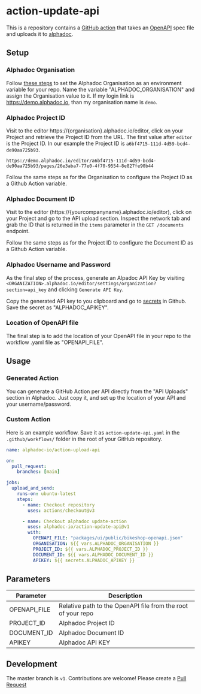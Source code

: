 # action-update-api

This is a repository contains a [GitHub action](https://docs.github.com/en/actions)
that takes an [OpenAPI](https://www.openapis.org) spec file and uploads it
to [alphadoc](https://alphadoc.io).

## Setup

### Alphadoc Organisation

Follow [these steps](https://docs.github.com/en/actions/learn-github-actions/variables#creating-configuration-variables-for-a-repository) to set the Alphadoc Organisation as an environment variable for your repo. Name the variable "ALPHADOC_ORGANISATION" and assign the Organisation value to it. If my login link is https://demo.alphadoc.io, than my organisation name is `demo`.

### Alphadoc Project ID

Visit to the editor https://{organisation}.alphadoc.io/editor, click on your Project and retrieve the Project ID from the URL. The first value after `editor` is the Project ID. In our example the Project ID is `a6bf4715-111d-4d59-bcd4-de90aa725b93`.

```
https://demo.alphadoc.io/editor/a6bf4715-111d-4d59-bcd4-de90aa725b93/pages/26e3aba7-77e0-4f70-9554-8e827fe90b44
```

Follow the same steps as for the Organisation to configure the Project ID as a Github Action variable.

### Alphadoc Document ID

Visit to the editor (https://{yourcompanyname}.alphadoc.io/editor), click on your Project and go to the API upload section. Inspect the network tab and grab the ID that is returned in the `items` parameter in the `GET /documents` endpoint.

Follow the same steps as for the Project ID to configure the Document ID as a Github Action variable.

### Alphadoc Username and Password

As the final step of the process, generate an Alpadoc API Key by visiting
`<ORGANIZATION>.alphadoc.io/editor/settings/organization?section=api_key`
and clicking `Generate API Key`.

Copy the generated API key to you clipboard and go to
[secrets](https://docs.github.com/en/actions/security-guides/encrypted-secrets#about-encrypted-secrets)
in Github. Save the secret as "ALPHADOC_APIKEY".

### Location of OpenAPI file

The final step is to add the location of your OpenAPI file in your repo to the workflow .yaml file as "OPENAPI_FILE".

## Usage
### Generated Action
You can generate a GitHub Action per API directly from the "API Uploads" section in Alphadoc. Just copy it, and set up the location of your API and your username/password.

### Custom Action

Here is an example workflow. Save it as `action-update-api.yaml` in the `.github/workflows/` folder in the root of your GitHub repository.

```yaml
name: alphadoc-io/action-upload-api

on:
  pull_request:
    branches: [main]

jobs:
  upload_and_send:
    runs-on: ubuntu-latest
    steps:
      - name: Checkout repository
        uses: actions/checkout@v3

      - name: Checkout alphadoc update-action
        uses: alphadoc-io/action-update-api@v1
        with:
          OPENAPI_FILE: "packages/ui/public/bikeshop-openapi.json"
          ORGANISATION: ${{ vars.ALPHADOC_ORGANISATION }}
          PROJECT_ID: ${{ vars.ALPHADOC_PROJECT_ID }}
          DOCUMENT_ID: ${{ vars.ALPHADOC_DOCUMENT_ID }}
          APIKEY: ${{ secrets.ALPHADOC_APIKEY }}
```

## Parameters

| Parameter    | Description                                                  |
| ------------ | ------------------------------------------------------------ |
| OPENAPI_FILE | Relative path to the OpenAPI file from the root of your repo |
| PROJECT_ID   | Alphadoc Project ID                                          |
| DOCUMENT_ID  | Alphadoc Document ID                                         |
| APIKEY       | Alphadoc API KEY                                             |

## Development

The master branch is `v1`. Contributions are welcome! Please create a
[Pull Request](https://github.com/alphadoc-io/action-update-api/pulls)
